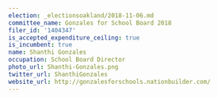 ```yaml
---
election: _electionsoakland/2018-11-06.md
committee_name: Gonzales for School Board 2018
filer_id: '1404347'
is_accepted_expenditure_ceiling: true
is_incumbent: true
name: Shanthi Gonzales
occupation: School Board Director
photo_url: Shanthi-Gonzales.png
twitter_url: ShanthiGonzales
website_url: http://gonzalesforschools.nationbuilder.com/
---
```

